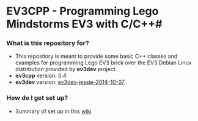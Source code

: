 # EV3CPP - Programming Lego Mindstorms EV3 with C/C++#

### What is this repository for? ###

* This repository is meant to provide some basic C++ classes and examples for programming Lego EV3 brick over the EV3 Debian Linux distribution provided by **ev3dev** project
* **ev3cpp** version: 0.4
* **ev3dev** version: [ev3dev-jessie-2014-10-07](https://github.com/ev3dev/ev3dev/releases/tag/ev3dev-jessie-2014-10-07)

### How do I get set up? ###

* Summary of set up in this [wiki](https://bitbucket.org/jordi1704/ev3cpp/wiki/Home)